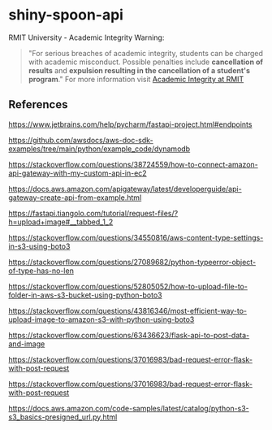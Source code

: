 # shiny-spoon-api

RMIT University - Academic Integrity Warning:
> "For serious breaches of academic integrity, students can be charged with academic misconduct. Possible penalties include **cancellation of results** and **expulsion resulting in the cancellation of a student's program**."
For more information visit [Academic Integrity at RMIT](https://www.rmit.edu.au/students/my-course/assessment-results/academic-integrity)

## References

https://www.jetbrains.com/help/pycharm/fastapi-project.html#endpoints

https://github.com/awsdocs/aws-doc-sdk-examples/tree/main/python/example_code/dynamodb

https://stackoverflow.com/questions/38724559/how-to-connect-amazon-api-gateway-with-my-custom-api-in-ec2

https://docs.aws.amazon.com/apigateway/latest/developerguide/api-gateway-create-api-from-example.html


https://fastapi.tiangolo.com/tutorial/request-files/?h=upload+image#__tabbed_1_2



https://stackoverflow.com/questions/34550816/aws-content-type-settings-in-s3-using-boto3


https://stackoverflow.com/questions/27089682/python-typeerror-object-of-type-has-no-len



https://stackoverflow.com/questions/52805052/how-to-upload-file-to-folder-in-aws-s3-bucket-using-python-boto3



https://stackoverflow.com/questions/43816346/most-efficient-way-to-upload-image-to-amazon-s3-with-python-using-boto3



https://stackoverflow.com/questions/63436623/flask-api-to-post-data-and-image

https://stackoverflow.com/questions/37016983/bad-request-error-flask-with-post-request


https://stackoverflow.com/questions/37016983/bad-request-error-flask-with-post-request



https://docs.aws.amazon.com/code-samples/latest/catalog/python-s3-s3_basics-presigned_url.py.html